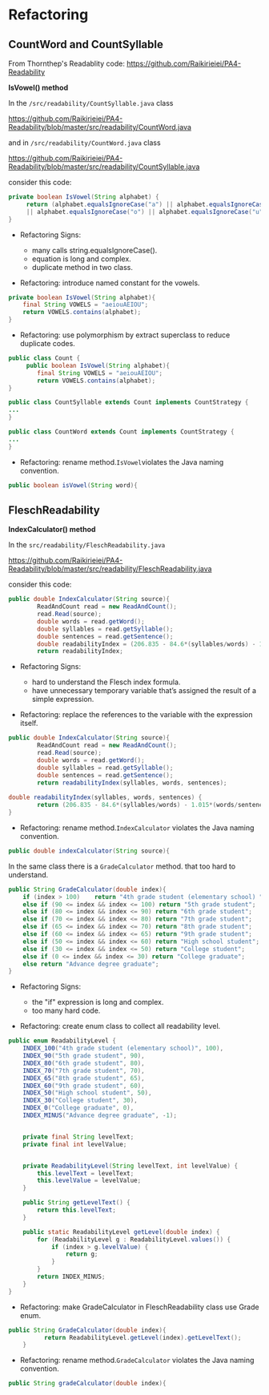 # Refactoring
## CountWord and CountSyllable
From Thornthep's Readablity code: https://github.com/Raikirieiei/PA4-Readability

**IsVowel() method**

In the ```/src/readability/CountSyllable.java``` class

https://github.com/Raikirieiei/PA4-Readability/blob/master/src/readability/CountWord.java 
 
and in ```/src/readability/CountWord.java``` class

https://github.com/Raikirieiei/PA4-Readability/blob/master/src/readability/CountSyllable.java

consider this code:
```java
private boolean IsVowel(String alphabet) {
     return (alphabet.equalsIgnoreCase("a") || alphabet.equalsIgnoreCase("e") || alphabet.equalsIgnoreCase("i")
     || alphabet.equalsIgnoreCase("o") || alphabet.equalsIgnoreCase("u"));
}
```
- Refactoring Signs:
    - many calls string.equalsIgnoreCase().
    - equation is long and complex.
    - duplicate method in two class.
    
- Refactoring: introduce named constant for the vowels.

```java
private boolean IsVowel(String alphabet){
    final String VOWELS = "aeiouAEIOU";
    return VOWELS.contains(alphabet);
}
```
- Refactoring: use polymorphism by extract superclass to reduce duplicate codes.
```java
public class Count {
     public boolean IsVowel(String alphabet){
        final String VOWELS = "aeiouAEIOU";
        return VOWELS.contains(alphabet);
}

public class CountSyllable extends Count implements CountStrategy {
...
}

public class CountWord extends Count implements CountStrategy {
...
}
```
- Refactoring: rename method.```IsVowel```violates the Java naming convention.
```java
public boolean isVowel(String word){
```
## FleschReadability
**IndexCalculator() method**

In the ```src/readability/FleschReadability.java```

https://github.com/Raikirieiei/PA4-Readability/blob/master/src/readability/FleschReadability.java

consider this code:
```java
public double IndexCalculator(String source){
        ReadAndCount read = new ReadAndCount();
        read.Read(source);
        double words = read.getWord();
        double syllables = read.getSyllable();
        double sentences = read.getSentence();
        double readabilityIndex = (206.835 - 84.6*(syllables/words) - 1.015*(words/sentences)); // Formula to count index
        return readabilityIndex;
```
- Refactoring Signs:
    - hard to understand the Flesch index formula.
    - have unnecessary temporary variable that’s assigned the result of a simple expression.
    
- Refactoring: replace the references to the variable with the expression itself.
```java
public double IndexCalculator(String source){
        ReadAndCount read = new ReadAndCount();
        read.Read(source);
        double words = read.getWord();
        double syllables = read.getSyllable();
        double sentences = read.getSentence();
        return readabilityIndex(syllables, words, sentences);
    
double readabilityIndex(syllables, words, sentences) {
        return (206.835 - 84.6*(syllables/words) - 1.015*(words/sentences)); 
}
```
- Refactoring: rename method.```IndexCalculator``` violates the Java naming convention.
```java
public double indexCalculator(String source){
```
In the same class there is a ```GradeCalculator``` method. that too hard to understand.
```java
public String GradeCalculator(double index){
    if (index > 100)    return "4th grade student (elementary school) ";
    else if (90 <= index && index <= 100) return "5th grade student";
    else if (80 <= index && index <= 90) return "6th grade student";
    else if (70 <= index && index <= 80) return "7th grade student";
    else if (65 <= index && index <= 70) return "8th grade student";
    else if (60 <= index && index <= 65) return "9th grade student";
    else if (50 <= index && index <= 60) return "High school student";
    else if (30 <= index && index <= 50) return "College student";
    else if (0 <= index && index <= 30) return "College graduate";
    else return "Advance degree graduate";
}
```
- Refactoring Signs:
    - the "if" expression is long and complex.
    - too many hard code.

- Refactoring: create enum class to collect all readability level.
```java
public enum ReadabilityLevel {
    INDEX_100("4th grade student (elementary school)", 100),
    INDEX_90("5th grade student", 90),
    INDEX_80("6th grade student", 80),
    INDEX_70("7th grade student", 70),
    INDEX_65("8th grade student", 65),
    INDEX_60("9th grade student", 60),
    INDEX_50("High school student", 50),
    INDEX_30("College student", 30),
    INDEX_0("College graduate", 0),
    INDEX_MINUS("Advance degree graduate", -1);


    private final String levelText;
    private final int levelValue;


    private ReadabilityLevel(String levelText, int levelValue) {
        this.levelText = levelText;
        this.levelValue = levelValue;
    }

    public String getLevelText() {
        return this.levelText;
    }

    public static ReadabilityLevel getLevel(double index) {
        for (ReadabilityLevel g : ReadabilityLevel.values()) {
            if (index > g.levelValue) {
                return g;
            }
        }
        return INDEX_MINUS;
    }
}
```
- Refactoring: make GradeCalculator in FleschReadability class use Grade enum.
```java
public String GradeCalculator(double index){
          return ReadabilityLevel.getLevel(index).getLevelText();
    }
```
- Refactoring: rename method.```GradeCalculator``` violates the Java naming convention.
```java
public String gradeCalculator(double index){
```
